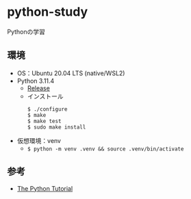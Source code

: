 # python-study

Pythonの学習

## 環境

- OS：Ubuntu 20.04 LTS (native/WSL2)
- Python 3.11.4
    - [Release](https://www.python.org/downloads/release/python-3114/)
    - インストール
        ```
        $ ./configure
        $ make
        $ make test
        $ sudo make install
        ```
- 仮想環境：venv
    - `$ python -m venv .venv && source .venv/bin/activate`

## 参考

- [The Python Tutorial](https://docs.python.org/3/tutorial/index.html)

